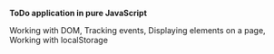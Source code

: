 <b>ToDo application in pure JavaScript</b>

Working with DOM, Tracking events, Displaying elements on a page, Working with localStorage
